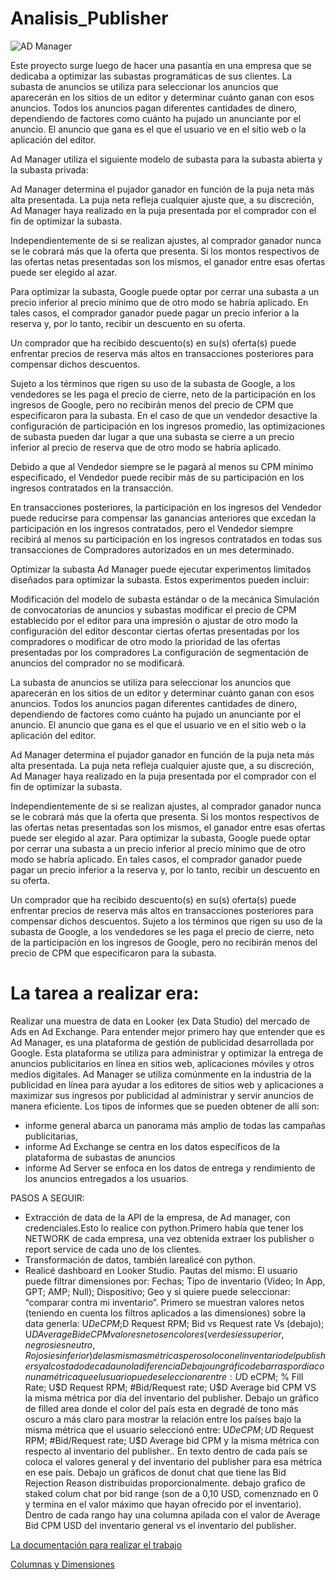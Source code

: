 # Analisis_Publisher


![AD Manager](https://user-images.githubusercontent.com/110134592/267164313-1a9fab99-8cd9-4a10-b65e-8d8a9d23ca3f.jpg)

Este proyecto surge luego de hacer una pasantía en una empresa que se dedicaba a optimizar las subastas programáticas de sus clientes. La subasta de anuncios se utiliza para seleccionar los anuncios que aparecerán en los sitios de un editor y determinar cuánto ganan con esos anuncios. Todos los anuncios pagan diferentes cantidades de dinero, dependiendo de factores como cuánto ha pujado un anunciante por el anuncio. El anuncio que gana es el que el usuario ve en el sitio web o la aplicación del editor.

Ad Manager utiliza el siguiente modelo de subasta para la subasta abierta y la subasta privada:

Ad Manager determina el pujador ganador en función de la puja neta más alta presentada. La puja neta refleja cualquier ajuste que, a su discreción, Ad Manager haya realizado en la puja presentada por el comprador con el fin de optimizar la subasta.

Independientemente de si se realizan ajustes, al comprador ganador nunca se le cobrará más que la oferta que presenta. Si los montos respectivos de las ofertas netas presentadas son los mismos, el ganador entre esas ofertas puede ser elegido al azar.

Para optimizar la subasta, Google puede optar por cerrar una subasta a un precio inferior al precio mínimo que de otro modo se habría aplicado. En tales casos, el comprador ganador puede pagar un precio inferior a la reserva y, por lo tanto, recibir un descuento en su oferta.

Un comprador que ha recibido descuento(s) en su(s) oferta(s) puede enfrentar precios de reserva más altos en transacciones posteriores para compensar dichos descuentos.

Sujeto a los términos que rigen su uso de la subasta de Google, a los vendedores se les paga el precio de cierre, neto de la participación en los ingresos de Google, pero no recibirán menos del precio de CPM que especificaron para la subasta. En el caso de que un vendedor desactive la configuración de participación en los ingresos promedio, las optimizaciones de subasta pueden dar lugar a que una subasta se cierre a un precio inferior al precio de reserva que de otro modo se habría aplicado.

Debido a que al Vendedor siempre se le pagará al menos su CPM mínimo especificado, el Vendedor puede recibir más de su participación en los ingresos contratados en la transacción.

En transacciones posteriores, la participación en los ingresos del Vendedor puede reducirse para compensar las ganancias anteriores que excedan la participación en los ingresos contratados, pero el Vendedor siempre recibirá al menos su participación en los ingresos contratados en todas sus transacciones de Compradores autorizados en un mes determinado.

Optimizar la subasta
Ad Manager puede ejecutar experimentos limitados diseñados para optimizar la subasta. Estos experimentos pueden incluir:

Modificación del modelo de subasta estándar o de la mecánica
Simulación de convocatorias de anuncios y subastas
modificar el precio de CPM establecido por el editor para una impresión o ajustar de otro modo la configuración del editor
descontar ciertas ofertas presentadas por los compradores o modificar de otro modo la prioridad de las ofertas presentadas por los compradores
La configuración de segmentación de anuncios del comprador no se modificará.

La subasta de anuncios se utiliza para seleccionar los anuncios que aparecerán en los sitios de un editor y determinar cuánto ganan con esos anuncios. Todos los anuncios pagan diferentes cantidades de dinero, dependiendo de factores como cuánto ha pujado un anunciante por el anuncio. El anuncio que gana es el que el usuario ve en el sitio web o la aplicación del editor.

Ad Manager determina el pujador ganador en función de la puja neta más alta presentada. La puja neta refleja cualquier ajuste que, a su discreción, Ad Manager haya realizado en la puja presentada por el comprador con el fin de optimizar la subasta.

Independientemente de si se realizan ajustes, al comprador ganador nunca se le cobrará más que la oferta que presenta. Si los montos respectivos de las ofertas netas presentadas son los mismos, el ganador entre esas ofertas puede ser elegido al azar.
Para optimizar la subasta, Google puede optar por cerrar una subasta a un precio inferior al precio mínimo que de otro modo se habría aplicado. En tales casos, el comprador ganador puede pagar un precio inferior a la reserva y, por lo tanto, recibir un descuento en su oferta.

Un comprador que ha recibido descuento(s) en su(s) oferta(s) puede enfrentar precios de reserva más altos en transacciones posteriores para compensar dichos descuentos.
Sujeto a los términos que rigen su uso de la subasta de Google, a los vendedores se les paga el precio de cierre, neto de la participación en los ingresos de Google, pero no recibirán menos del precio de CPM que especificaron para la subasta.

 # La tarea a realizar era:
 Realizar una muestra de data en Looker (ex Data Studio) del mercado de Ads en Ad Exchange.
 Para entender mejor primero hay que entender que es Ad Manager, es una plataforma de gestión de publicidad desarrollada por Google. Esta plataforma se utiliza para administrar y optimizar la entrega de anuncios publicitarios en línea en sitios web, aplicaciones móviles y otros medios digitales. Ad Manager se utiliza comúnmente en la industria de la publicidad en línea para ayudar a los editores de sitios web y aplicaciones a maximizar sus ingresos por publicidad al administrar y servir anuncios de manera eficiente. Los tipos de informes que se pueden obtener de allí son: 
* informe general abarca un panorama más amplio de todas las campañas publicitarias,
*  informe Ad Exchange se centra en los datos específicos de la plataforma de subastas de anuncios
*  informe Ad Server se enfoca en los datos de entrega y rendimiento de los anuncios entregados a los usuarios.


PASOS A SEGUIR:
   * Extracción de data de la API de la empresa, de Ad manager, con credenciales.Esto lo realice con python.Primero había que tener los NETWORK de cada empresa, una vez obtenida extraer los publisher o report service de cada uno de los clientes.
   *  Transformación de datos, también larealicé con python.
   *  Realicé dashboard en Looker Studio. Pautas del mismo:  El usuario puede filtrar dimensiones por: Fechas; Tipo de inventario (Video; In App, GPT; AMP; Null); Dispositivo;
 Geo y si quiere puede seleccionar: “comparar contra mi inventario”.
 Primero se muestran valores netos (teniendo en cuenta los filtros aplicados a las dimensiones) sobre la data generla:
 U$D eCPM; %Fill Rate; U$D Request RPM; Bid vs Request rate Vs (debajo); U$D Average Bid eCPM valores netos
 en colores (verde si es superior, negro si es neutro, Rojo si es inferior) de las mismas métricas pero solo con el
 inventario del publishers y al costado de cada uno la diferencia % entre si.
 Debajo un gráfico de barras por día con una métrica que el usuario puede seleccionar entre:U$D eCPM; % Fill Rate;
 U$D Request RPM; #Bid/Request rate; U$D Average bid CPM VS la misma métrica por día del inventario del
 publisher.
 Debajo un gráfico de filled area donde el color del país esta en degradé de tono más oscuro a más claro para
 mostrar la relación entre los países bajo la misma métrica que el usuario seleccionó entre: U$D eCPM; % Fill Rate;
 U$D Request RPM; #Bid/Request rate; U$D Average bid CPM y la misma métrica con respecto al inventario del
 publisher.. En texto dentro de cada país se coloca el valores general y del inventario del publisher para esa métrica
 en ese país.
 Debajo un gráficos de donut chat que tiene las Bid Rejection Reason distribuidas proporcionalmente.
 debajo grafico de staked colum chat por bid range (son de a 0,10 USD, comenznado en 0 y termina en el valor
 máximo que hayan ofrecido por el inventario). Dentro de cada rango hay una columna apilada con el valor de
 Average Bid CPM USD del inventario general vs el inventario del publisher.

[La documentación para realizar el trabajo](https://developers.google.com/ad-manager/api/reporting?hl=es-419#creating_the_reportjob)


[Columnas y Dimensiones](https://developers.google.com/ad-manager/api/reference/v202305/ReportService.ReportQuery#columns)


